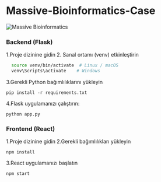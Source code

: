 # Massive-Bioinformatics-Case


![Massive Bioinformatics](https://github.com/ferhatyyaman/Massive-Bioinformatics-Case/assets/66822481/6eafa8d3-1eaf-4458-aab3-675295985cda)


### Backend (Flask)
1.Proje dizinine gidin
2. Sanal ortamı (venv) etkinleştirin

```bash
  source venv/bin/activate  # Linux / macOS
  venv\Scripts\activate    # Windows
  ```
3.Gerekli Python bağımlılıklarını yükleyin
  ```
  pip install -r requirements.txt
  ```
4.Flask uygulamanızı çalıştırın:
  ```
  python app.py
  ```

### Frontend (React)
1.Proje dizinine gidin
2.Gerekli bağımlılıkları yükleyin
 ```
 npm install
 ```
3.React uygulamanızı başlatın
 ```
 npm start
  ```
